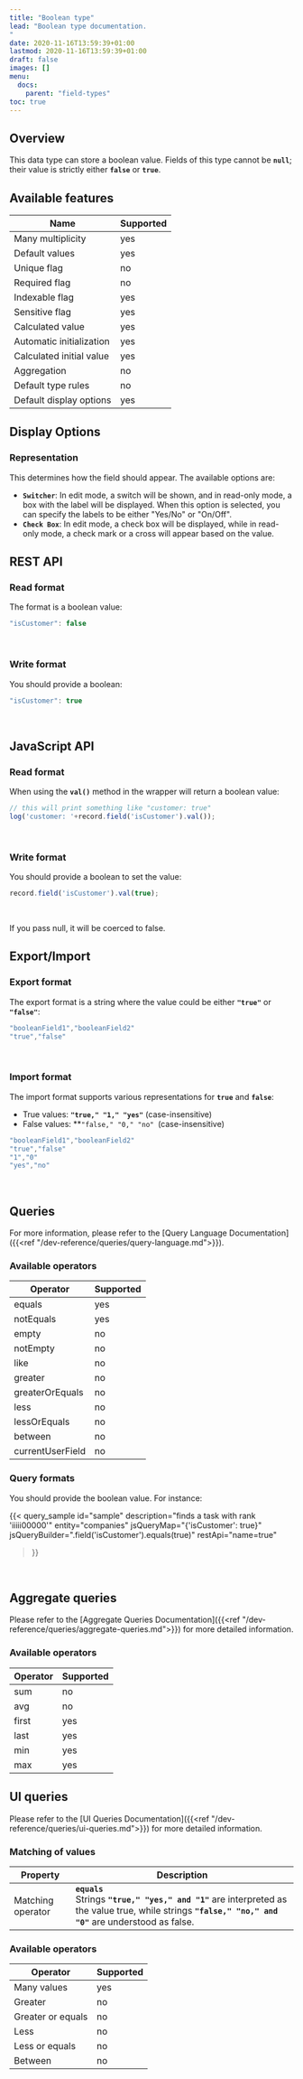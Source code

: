 ```yaml
---
title: "Boolean type"
lead: "Boolean type documentation.
"
date: 2020-11-16T13:59:39+01:00
lastmod: 2020-11-16T13:59:39+01:00
draft: false
images: []
menu:
  docs:
    parent: "field-types"
toc: true
---
```


## **Overview**

This data type can store a boolean value. Fields of this type cannot be **`null`**; their value is strictly either **`false`** or **`true`**.

## **Available features**

Name|Supported
---|---
Many multiplicity|yes
Default values|yes
Unique flag|no
Required flag|no
Indexable flag|yes
Sensitive flag|yes
Calculated value|yes
Automatic initialization|yes
Calculated initial value|yes
Aggregation|no
Default type rules|no
Default display options|yes

## **Display Options**

### Representation

This determines how the field should appear. The available options are:

- **`Switcher`**: In edit mode, a switch will be shown, and in read-only mode, a box with the label will be displayed. When this option is selected, you can specify the labels to be either "Yes/No" or "On/Off".
- **`Check Box`**: In edit mode, a check box will be displayed, while in read-only mode, a check mark or a cross will appear based on the value.

## **REST API**

### Read format

The format is a boolean value:

```js
"isCustomer": false
```
<br>

### Write format

You should provide a boolean:

```js
"isCustomer": true
```
<br>

## **JavaScript API**

### Read format

When using the **`val()`** method in the wrapper will return a boolean value:

```js
// this will print something like "customer: true"
log('customer: '+record.field('isCustomer').val());
```
<br>

### Write format

You should provide a boolean to set the value:

```js
record.field('isCustomer').val(true);
```
<br>

If you pass null, it will be coerced to false.

## **Export/Import**

### Export format

The export format is a string where the value could be either **`"true"`** or **`"false"`**:

```js
"booleanField1","booleanField2"
"true","false"
```
<br>

### Import format

The import format supports various representations for **`true`** and **`false`**:

 - True values: **`"true," "1," "yes"`** (case-insensitive)
 - False values: **`"false," "0," "no" `(case-insensitive)

```js
"booleanField1","booleanField2"
"true","false"
"1","0"
"yes","no"
```
<br>

## **Queries**

For more information, please refer to the [Query Language Documentation]({{<ref "/dev-reference/queries/query-language.md">}}).

### Available operators

Operator|Supported
---|---
equals|yes
notEquals|yes
empty|no
notEmpty|no
like|no
greater|no
greaterOrEquals|no
less|no
lessOrEquals|no
between|no
currentUserField|no

### Query formats

You should provide the boolean value. For instance:

{{< query_sample
        id="sample"
        description="finds a task with rank 'iiiii00000'"
        entity="companies"
        jsQueryMap="{'isCustomer': true}"
        jsQueryBuilder=".field('isCustomer').equals(true)"
        restApi="name=true"
>}}
<br>

## **Aggregate queries**

Please refer to the [Aggregate Queries Documentation]({{<ref "/dev-reference/queries/aggregate-queries.md">}}) for more detailed information.

### Available operators

Operator|Supported
---|---
sum|no
avg|no
first|yes
last|yes
min|yes
max|yes

## **UI queries**

Please refer to the [UI Queries Documentation]({{<ref "/dev-reference/queries/ui-queries.md">}}) for more detailed information.

### Matching of values

Property|Description
---|---
Matching operator|**`equals`**<br>Strings **`"true," "yes," and "1"`** are interpreted as the value true, while strings **`"false," "no," and "0"`** are understood as false.

### Available operators

Operator|Supported
---|---
Many values|yes
Greater|no
Greater or equals|no
Less|no
Less or equals|no
Between|no